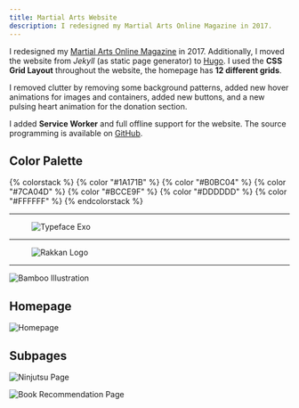 ```yaml
---
title: Martial Arts Website
description: I redesigned my Martial Arts Online Magazine in 2017.
---
```


I redesigned my [Martial Arts Online Magazine](https://www.kogakure.de/) in 2017. Additionally, I moved the website from _Jekyll_ (as static page generator) to [Hugo](http://gohugo.io/). I used the **CSS Grid Layout** throughout the website, the homepage has **12 different grids**.

I removed clutter by removing some background patterns, added new hover animations for images and containers, added new buttons, and a new pulsing heart animation for the donation section.

I added **Service Worker** and full offline support for the website. The source programming is available on [GitHub](https://github.com/kogakure/website-hugo-kogakure.de).

## Color Palette

{% colorstack %}
{% color "#1A171B" %}
{% color "#B0BC04" %}
{% color "#7CA04D" %}
{% color "#BCCE9F" %}
{% color "#DDDDDD" %}
{% color "#FFFFFF" %}
{% endcolorstack %}

---

<figure class="light image-shadow">

![Typeface Exo](./images/kogakure-v8-typeface.svg)

</figure>

---

<figure class="light image-shadow">

![Rakkan Logo](./images/kogakure-v8-logo.svg)

</figure>

---

![Bamboo Illustration](./images/kogakure-v8-illustration.jpg)

## Homepage

![Homepage](./images/kogakure-v8-homepage.jpg)

## Subpages

<div class="projects-detail-medium">

![Ninjutsu Page](./images/kogakure-v8-ninjutsu.jpg)

![Book Recommendation Page](./images/kogakure-v8-recommendations.jpg)

</div>
